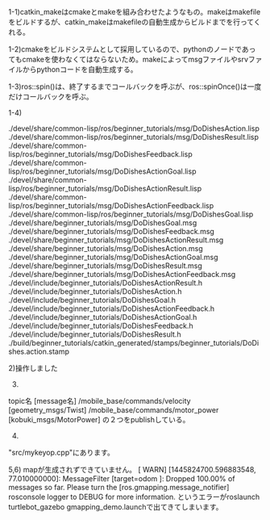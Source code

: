 1-1)catkin_makeはcmakeとmakeを組み合わせたようなもの。makeはmakefileをビルドするが、catkin_makeはmakefileの自動生成からビルドまでを行ってくれる。

1-2)cmakeをビルドシステムとして採用しているので、pythonのノードであってもcmakeを使わなくてはならないため。makeによってmsgファイルやsrvファイルからpythonコードを自動生成する。

1-3)ros::spin()は、終了するまでコールバックを呼ぶが、ros::spinOnce()は一度だけコールバックを呼ぶ。

1-4)

./devel/share/common-lisp/ros/beginner_tutorials/msg/DoDishesAction.lisp
./devel/share/common-lisp/ros/beginner_tutorials/msg/DoDishesResult.lisp
./devel/share/common-lisp/ros/beginner_tutorials/msg/DoDishesFeedback.lisp
./devel/share/common-lisp/ros/beginner_tutorials/msg/DoDishesActionGoal.lisp
./devel/share/common-lisp/ros/beginner_tutorials/msg/DoDishesActionResult.lisp
./devel/share/common-lisp/ros/beginner_tutorials/msg/DoDishesActionFeedback.lisp
./devel/share/common-lisp/ros/beginner_tutorials/msg/DoDishesGoal.lisp
./devel/share/beginner_tutorials/msg/DoDishesGoal.msg
./devel/share/beginner_tutorials/msg/DoDishesFeedback.msg
./devel/share/beginner_tutorials/msg/DoDishesActionResult.msg
./devel/share/beginner_tutorials/msg/DoDishesAction.msg
./devel/share/beginner_tutorials/msg/DoDishesActionGoal.msg
./devel/share/beginner_tutorials/msg/DoDishesResult.msg
./devel/share/beginner_tutorials/msg/DoDishesActionFeedback.msg
./devel/include/beginner_tutorials/DoDishesActionResult.h
./devel/include/beginner_tutorials/DoDishesAction.h
./devel/include/beginner_tutorials/DoDishesGoal.h
./devel/include/beginner_tutorials/DoDishesActionFeedback.h
./devel/include/beginner_tutorials/DoDishesActionGoal.h
./devel/include/beginner_tutorials/DoDishesFeedback.h
./devel/include/beginner_tutorials/DoDishesResult.h
./build/beginner_tutorials/catkin_generated/stamps/beginner_tutorials/DoDishes.action.stamp

2)操作しました

3)
topic名 [message名]
/mobile_base/commands/velocity [geometry_msgs/Twist]
/mobile_base/commands/motor_power [kobuki_msgs/MotorPower]
の２つをpublishしている。

4)
"src/mykeyop.cpp"にあります。

5,6)
mapが生成されずできていません。
[ WARN] [1445824700.596883548, 77.010000000]: MessageFilter [target=odom ]: Dropped 100.00% of messages so far. Please turn the [ros.gmapping.message_notifier] rosconsole logger to DEBUG for more information.
というエラーがroslaunch turtlebot_gazebo gmapping_demo.launchで出てきてしまいます。


